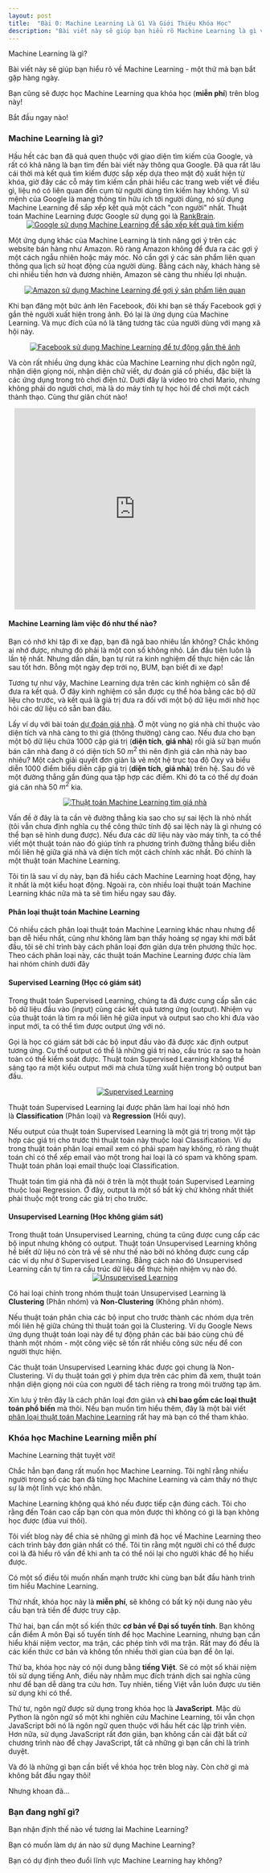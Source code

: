 ```yaml
---
layout: post
title:  "Bài 0: Machine Learning Là Gì Và Giới Thiệu Khóa Học"
description: "Bài viết này sẽ giúp bạn hiểu rõ Machine Learning là gì và giới thiệu khóa học Machine Learning hoàn toàn miễn phí."
---
```


Machine Learning là gì?

Bài viết này sẽ giúp bạn hiểu rõ về Machine Learning - một thứ mà bạn bắt gặp hàng ngày.

Bạn cũng sẽ được học Machine Learning qua khóa học (<strong>miễn phí</strong>) trên blog này!

Bắt đầu ngay nào!
<!--more-->
<h3>
Machine Learning là gì?</h3>
Hầu hết các bạn đã quá quen thuộc với giao diện tìm kiếm của Google, và rất có khả năng là bạn tìm đến bài viết này thông qua Google. Đã qua rất lâu cái thời mà kết quả tìm kiếm được sắp xếp dựa theo mật độ xuất hiện từ khóa, giờ đây các cỗ máy tìm kiếm cần phải hiểu các trang web viết về điều gì, liệu nó có liên quan đến cụm từ người dùng tìm kiếm hay không. Vì sứ mệnh của Google là mang thông tin hữu ích tới người dùng, nó sử dụng Machine Learning để sắp xếp kết quả một cách "con người" nhất. Thuật toán Machine Learning được Google sử dụng gọi là <a href="https://en.wikipedia.org/wiki/RankBrain" rel="noopener" target="_blank">RankBrain</a>.

<div class="separator" style="clear: both; text-align: center;">
<a href="https://2.bp.blogspot.com/-2VC1uc2LgdA/W0Vc892djXI/AAAAAAAAD0c/mVdJ9BdlcNoxdsvDMRu2-3IW7fNni-nXwCLcBGAs/s1600/unnamed.png" imageanchor="1" style="margin-left: 1em; margin-right: 1em;"><img alt="Google sử dụng Machine Learning để sắp xếp kết quả tìm kiếm" border="0" data-original-height="256" data-original-width="500" src="https://2.bp.blogspot.com/-2VC1uc2LgdA/W0Vc892djXI/AAAAAAAAD0c/mVdJ9BdlcNoxdsvDMRu2-3IW7fNni-nXwCLcBGAs/s1600/unnamed.png" title="Google sử dụng Machine Learning để sắp xếp kết quả tìm kiếm" /></a></div>

Một ứng dụng khác của Machine Learning là tính năng gợi ý trên các website bán hàng như Amazon. Rõ ràng Amazon không để đưa ra các gợi ý một cách ngẫu nhiên hoặc máy móc. Nó cần gợi ý các sản phẩm liên quan thông qua lịch sử hoạt động của người dùng. Bằng cách này, khách hàng sẽ chi nhiều tiền hơn và đương nhiên, Amazon sẽ càng thu nhiều lợi nhuận.


<div class="separator" style="clear: both; text-align: center;">
<a href="https://3.bp.blogspot.com/-5MQRwGmndRI/W0VdQWsRH0I/AAAAAAAAD0k/HAHY_JafEUIC9MzfXwtnI4khgzLM_ECOACLcBGAs/s1600/product-page-suggestions-09-amazon-mockup-3fd2ae3d9c43414610ef962b92802f3b.jpg" imageanchor="1" style="margin-left: 1em; margin-right: 1em;"><img alt="Amazon sử dụng Machine Learning để gợi ý sản phẩm liên quan" border="0" data-original-height="256" data-original-width="500" src="https://3.bp.blogspot.com/-5MQRwGmndRI/W0VdQWsRH0I/AAAAAAAAD0k/HAHY_JafEUIC9MzfXwtnI4khgzLM_ECOACLcBGAs/s1600/product-page-suggestions-09-amazon-mockup-3fd2ae3d9c43414610ef962b92802f3b.jpg" title="Amazon sử dụng Machine Learning để gợi ý sản phẩm liên quan" /></a></div>


Khi bạn đăng một bức ảnh lên Facebook, đôi khi bạn sẽ thấy Facebook gợi ý gắn thẻ người xuất hiện trong ảnh. Đó lại là ứng dụng của Machine Learning. Và mục đích của nó là tăng tương tác của người dùng với mạng xã hội này.


<div class="separator" style="clear: both; text-align: center;">
<a href="https://1.bp.blogspot.com/-FSGwq-kIW2M/W0VdcfONXsI/AAAAAAAAD0o/8FZ-Z0z6drMv6VC7iZlkS27frAE2rnbDgCLcBGAs/s1600/large_article_im4241_facebook-tagging.jpg" imageanchor="1"><img alt="Facebook sử dụng Machine Learning để tự động gắn thẻ ảnh" border="0" data-original-height="331" data-original-width="500" src="https://1.bp.blogspot.com/-FSGwq-kIW2M/W0VdcfONXsI/AAAAAAAAD0o/8FZ-Z0z6drMv6VC7iZlkS27frAE2rnbDgCLcBGAs/s1600/large_article_im4241_facebook-tagging.jpg" title="Facebook sử dụng Machine Learning để tự động gắn thẻ ảnh" /></a></div>


Và còn rất nhiều ứng dụng khác của Machine Learning như dịch ngôn ngữ, nhận diện giọng nói, nhận diện chữ viết, dự đoán giá cổ phiếu, đặc biệt là các ứng dụng trong trò chơi điện tử. Dưới đây là video trò chơi Mario, nhưng không phải do người chơi, mà là do máy tính tự học hỏi để chơi một cách thành thạo. Cùng thư giãn chút nào!

<div class="separator" style="clear: both; text-align: center;">
<iframe allowfullscreen="" class="YOUTUBE-iframe-video" data-thumbnail-src="https://i.ytimg.com/vi/qv6UVOQ0F44/0.jpg" frameborder="0" height="400" src="https://www.youtube.com/embed/qv6UVOQ0F44?feature=player_embedded" width="480"></iframe></div>

<h4>
Machine Learning làm việc đó như thế nào?</h4>
Bạn có nhớ khi tập đi xe đạp, bạn đã ngã bao nhiêu lần không? Chắc không ai nhớ được, nhưng đó phải là một con số không nhỏ. Lần đầu tiên luôn là lần tệ nhất. Nhưng dần dần, bạn tự rút ra kinh nghiệm để thực hiện các lần sau tốt hơn. Bỗng một ngày đẹp trời nọ, BUM, bạn biết đi xe đạp!

Tương tự như vậy, Machine Learning dựa trên các kinh nghiệm có sẵn để đưa ra kết quả. Ở đây kinh nghiệm có sẵn được cụ thể hóa bằng các bộ dữ liệu cho trước, và kết quả là giá trị đưa ra đối với một bộ dữ liệu mới nhờ học hỏi các dữ liệu có sẵn ban đầu.

Lấy ví dụ với bài toán <a href="https://dathoangnd.blogspot.com/2018/07/ung-dung-linear-regression-nhieu-bien.html" rel="noopener" target="_blank">dự đoán giá nhà</a>. Ở một vùng nọ giá nhà chỉ thuộc vào diện tích và nhà càng to thì giá (thông thường) càng cao. Nếu đưa cho bạn một bộ dữ liệu chứa 1000 cặp giá trị (<strong>diện tích</strong>, <strong>giá nhà</strong>) rồi giả sử bạn muốn bán căn nhà đang ở có diện tích 50 $m^2$ thì nên định giá căn nhà này bao nhiêu? Một cách giải quyết đơn giản là vẽ một hệ trục tọa độ Oxy và biểu diễn 1000 điểm biểu diễn cặp giá trị (<strong>diện tích</strong>, <strong>giá nhà</strong>) trên hệ. Sau đó vẽ một đường thẳng gần đúng qua tập hợp các điểm. Khi đó ta có thể dự đoán giá căn nhà 50 $m^2$ kia.


<div class="separator" style="clear: both; text-align: center;">
<a href="https://4.bp.blogspot.com/-Jyp0eyF7w2I/W0Vdyfq--FI/AAAAAAAAD04/UZPGlunS2H0EQHMnnV6D9je1gI7DVKQPgCLcBGAs/s1600/dsBuffer.bmp.jpg" imageanchor="1" style="margin-left: 1em; margin-right: 1em;"><img alt="Thuật toán Machine Learning tìm giá nhà" border="0" data-original-height="336" data-original-width="500" src="https://4.bp.blogspot.com/-Jyp0eyF7w2I/W0Vdyfq--FI/AAAAAAAAD04/UZPGlunS2H0EQHMnnV6D9je1gI7DVKQPgCLcBGAs/s1600/dsBuffer.bmp.jpg" title="Thuật toán Machine Learning tìm giá nhà" /></a></div>


Vấn đề ở đây là ta cần vẽ đường thẳng kia sao cho sự sai lệch là nhỏ nhất (tôi vẫn chưa định nghĩa cụ thể công thức tính độ sai lệch này là gì nhưng có thể bạn sẽ hình dung được). Nếu đưa các dữ liệu này vào máy tính, ta có thể viết một thuật toán nào đó giúp tính ra phương trình đường thẳng biểu diễn mối liên hệ giữa giá nhà và diện tích một cách chính xác nhất. Đó chính là một thuật toán Machine Learning.

Tôi tin là sau ví dụ này, bạn đã hiểu cách Machine Learning hoạt động, hay ít nhất là một kiểu hoạt động. Ngoài ra, còn nhiều loại thuật toán Machine Learning khác nữa mà ta sẽ tìm hiểu ngay sau đây.
<h4>
Phân loại thuật toán Machine Learning</h4>
Có nhiều cách phân loại thuật toán Machine Learning khác nhau nhưng để bạn dễ hiểu nhất, cũng như không làm bạn thấy hoảng sợ ngay khi mới bắt đầu, tôi sẽ chỉ trình bày cách phân loại đơn giản dựa trên phương thức học. Theo cách phân loại này, các thuật toán Machine Learning được chia làm hai nhóm chính dưới đây
<h4>
Supervised Learning (Học có giám sát)</h4>
Trong thuật toán Supervised Learning, chúng ta đã được cung cấp sẵn các bộ dữ liệu đầu vào (input) cùng các kết quả tương ứng (output). Nhiệm vụ của thuật toán là tìm ra mối liên hệ giữa input và output sao cho khi đưa vào input mới, ta có thể tìm được output ứng với nó.

Gọi là học có giám sát bởi các bộ input đầu vào đã được xác định output tương ứng. Cụ thể output có thể là những giá trị nào, cấu trúc ra sao ta hoàn toàn có thể kiểm soát được. Thuật toán Supervised Learning không thể sáng tạo ra một kiểu output mới mà chưa từng xuất hiện trong bộ output ban đầu.


<div class="separator" style="clear: both; text-align: center;">
<a href="https://2.bp.blogspot.com/-OoCLgDXED9A/W0VeAH40z5I/AAAAAAAAD08/aNnpu2_K2Rkq1yptzDK_WOavfxtnr3V3ACLcBGAs/s1600/overons.jpg" imageanchor="1" style="margin-left: 1em; margin-right: 1em;"><img alt="Supervised Learning" border="0" data-original-height="301" data-original-width="500" src="https://2.bp.blogspot.com/-OoCLgDXED9A/W0VeAH40z5I/AAAAAAAAD08/aNnpu2_K2Rkq1yptzDK_WOavfxtnr3V3ACLcBGAs/s1600/overons.jpg" title="Supervised Learning" /></a></div>


Thuật toán Supervised Learning lại được phân làm hai loại nhỏ hơn là&nbsp;<strong>Classification</strong> (Phân loại) và <strong>Regression</strong> (Hồi quy).

Nếu output của thuật toán Supervised Learning là một giá trị trong một tập hợp các giá trị cho trước thì thuật toán này thuộc loại Classification. Ví dụ trong thuật toán phân loại email xem có phải spam hay không, rõ ràng thuật toán chỉ có thể xếp email vào một trong hai loại là có spam và không spam. Thuật toán phân loại email thuộc loại Classification.

Thuật toán tìm giá nhà đã nói ở trên là một thuật toán Supervised Learning thuộc loại Regression. Ở đây, output là một số bất kỳ chứ không nhất thiết phải thuộc một trong các giá trị cho trước.
<h4>
Unsupervised Learning (Học không giám sát)</h4>
Trong thuật toán Unsupervised Learning, chúng ta cũng được cung cấp các bộ input nhưng không có output. Thuật toán Unsupervised Learning không hề biết dữ liệu nó còn trả về sẽ như thế nào bởi nó không được cung cấp các ví dụ như ở Supervised Learning. Bằng cách nào đó Unsupervised Learning cần tự tìm ra cấu trúc dữ liệu để thực hiện nhiệm vụ nào đó.


<div class="separator" style="clear: both; text-align: center;">
<a href="https://3.bp.blogspot.com/-cNciv3FYUdA/W0VeMA1kDtI/AAAAAAAAD1E/RajH5gECzzkRgjG5YBrAWMhfJ-27SThgQCLcBGAs/s1600/1_6hfFWPITJxbtw4ztoC1YeA.jpg" imageanchor="1" style="margin-left: 1em; margin-right: 1em;"><img alt="Unsupervised Learning" border="0" data-original-height="194" data-original-width="500" src="https://3.bp.blogspot.com/-cNciv3FYUdA/W0VeMA1kDtI/AAAAAAAAD1E/RajH5gECzzkRgjG5YBrAWMhfJ-27SThgQCLcBGAs/s1600/1_6hfFWPITJxbtw4ztoC1YeA.jpg" title="Unsupervised Learning" /></a></div>


Có hai loại chính trong nhóm thuật toán Unsupervised Learning là <strong>Clustering</strong> (Phân nhóm) và <strong>Non-Clustering</strong> (Không phân nhóm).

Nếu thuật toán phân chia các bộ input cho trước thành các nhóm dựa trên mối liên hệ giữa chúng thì thuật toán gọi là Clustering. Ví dụ Google News ứng dụng thuật toán loại này để tự động phân các bài báo&nbsp;cùng chủ đề thành một nhóm - một công việc sẽ tốn rất nhiều công sức nếu để con người thực hiện.

Các thuật toán Unsupervised Learning khác được gọi chung là Non-Clustering. Ví dụ thuật toán gợi ý phim dựa trên các phim đã xem, thuật toán nhận diện giọng nói của con người để tách riêng ra trong môi trường tạp âm.

Xin lưu ý trên đây là cách phân loại đơn giản và <strong>chỉ bao gồm các loại thuật toán phổ biến</strong> mà thôi. Nếu bạn muốn tìm hiểu thêm, đây là một bài viết <a href="https://medium.com/deep-math-machine-learning-ai/different-types-of-machine-learning-and-their-types-34760b9128a2" rel="nofollow noopener" target="_blank">phân loại thuật toán Machine Learning</a> rất hay mà bạn có thể tham khảo.
<h3>
Khóa học Machine Learning miễn phí</h3>
Machine Learning thật tuyệt vời!

Chắc hẳn bạn đang rất muốn học Machine Learning. Tôi nghĩ rằng nhiều người trong số các bạn đã từng học Machine Learning và cảm thấy nó thực sự là một lĩnh vực khó nhằn.

Machine Learning không quá khó nếu được tiếp cận đúng cách. Tôi cho rằng đến Toán cao cấp bạn còn qua môn được thì không có gì là bạn không học được (đùa vui thôi).

Tôi viết blog này để chia sẻ những gì mình đã học về Machine Learning theo cách trình bày đơn giản nhất có thể. Tôi tin rằng một người chỉ có thể được coi là đã hiểu rõ vấn đề khi anh ta có thể nói lại cho người khác để họ hiểu được.

Có một số điều tôi muốn nhấn mạnh trước khi cùng bạn bắt đầu hành trình tìm hiểu Machine Learning.

Thứ nhất, khóa học này là <strong>miễn phí</strong>, sẽ không có bất kỳ nội dung nào yêu cầu bạn trả tiền để được truy cập.

Thứ hai, bạn cần một số kiến thức <strong>cơ bản về Đại số tuyến tính</strong>. Bạn không cần điểm A môn Đại số tuyến tính để học Machine Learning, nhưng bạn cần hiểu khái niệm vector, ma trận, các phép tính với ma trận. Rất may đó đều là các kiến thức cơ bản và không tốn nhiều thời gian của bạn để ôn lại.

Thứ ba, khóa học này có nội dung bằng <strong>tiếng Việt</strong>. Sẽ có một số khái niệm tôi sử dụng tiếng Anh, điều này nhằm mục đích tránh dịch sai nghĩa cũng như để bạn dễ dàng tra cứu hơn. Tuy nhiên, tiếng Việt vẫn luôn được ưu tiên sử dụng khi có thể.

Thứ tư, ngôn ngữ được sử dụng trong khóa học là <strong>JavaScript</strong>. Mặc dù Python là ngôn ngữ số một khi nghiên cứu Machine Learning, tôi vẫn chọn JavaScript bởi nó là ngôn ngữ quen thuộc với hầu hết các lập trình viên. Hơn nữa, sử dụng JavaScript rất đơn giản, bạn không cần cài đặt bất cứ chương trình nào để chạy JavaScript, tất cả những gì bạn cần chỉ là trình duyệt.

Và đó là những gì bạn cần biết về khóa học trên blog này. Còn chờ gì mà không bắt đầu ngay thôi!

Nhưng khoan đã...
<h3>
Bạn đang nghĩ gì?</h3>
Bạn nhận định thế nào về tương lai Machine Learning?

Bạn có muốn làm dự án nào sử dụng Machine Learning?

Bạn có dự định theo đuổi lĩnh vực Machine Learning hay không?
